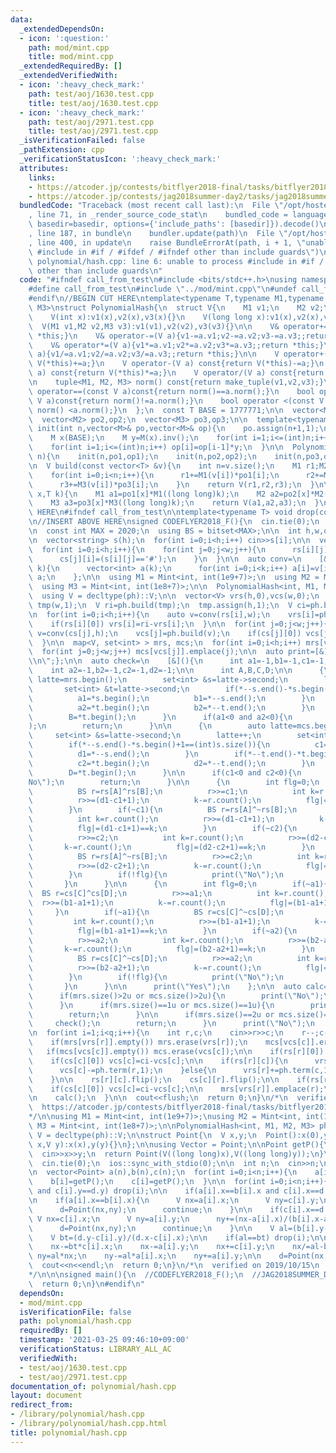 ```yaml
---
data:
  _extendedDependsOn:
  - icon: ':question:'
    path: mod/mint.cpp
    title: mod/mint.cpp
  _extendedRequiredBy: []
  _extendedVerifiedWith:
  - icon: ':heavy_check_mark:'
    path: test/aoj/1630.test.cpp
    title: test/aoj/1630.test.cpp
  - icon: ':heavy_check_mark:'
    path: test/aoj/2971.test.cpp
    title: test/aoj/2971.test.cpp
  _isVerificationFailed: false
  _pathExtension: cpp
  _verificationStatusIcon: ':heavy_check_mark:'
  attributes:
    links:
    - https://atcoder.jp/contests/bitflyer2018-final/tasks/bitflyer2018_final_f
    - https://atcoder.jp/contests/jag2018summer-day2/tasks/jag2018summer_day2_f
  bundledCode: "Traceback (most recent call last):\n  File \"/opt/hostedtoolcache/Python/3.9.2/x64/lib/python3.9/site-packages/onlinejudge_verify/documentation/build.py\"\
    , line 71, in _render_source_code_stat\n    bundled_code = language.bundle(stat.path,\
    \ basedir=basedir, options={'include_paths': [basedir]}).decode()\n  File \"/opt/hostedtoolcache/Python/3.9.2/x64/lib/python3.9/site-packages/onlinejudge_verify/languages/cplusplus.py\"\
    , line 187, in bundle\n    bundler.update(path)\n  File \"/opt/hostedtoolcache/Python/3.9.2/x64/lib/python3.9/site-packages/onlinejudge_verify/languages/cplusplus_bundle.py\"\
    , line 400, in update\n    raise BundleErrorAt(path, i + 1, \"unable to process\
    \ #include in #if / #ifdef / #ifndef other than include guards\")\nonlinejudge_verify.languages.cplusplus_bundle.BundleErrorAt:\
    \ polynomial/hash.cpp: line 6: unable to process #include in #if / #ifdef / #ifndef\
    \ other than include guards\n"
  code: "#ifndef call_from_test\n#include <bits/stdc++.h>\nusing namespace std;\n\n\
    #define call_from_test\n#include \"../mod/mint.cpp\"\n#undef call_from_test\n\n\
    #endif\n//BEGIN CUT HERE\ntemplate<typename T,typename M1,typename M2,typename\
    \ M3>\nstruct PolynomialHash{\n  struct V{\n    M1 v1;\n    M2 v2;\n    M3 v3;\n\
    \    V(int x):v1(x),v2(x),v3(x){}\n    V(long long x):v1(x),v2(x),v3(x){}\n  \
    \  V(M1 v1,M2 v2,M3 v3):v1(v1),v2(v2),v3(v3){}\n\n    V& operator+=(V a){v1+=a.v1;v2+=a.v2;v3+=a.v3;;return\
    \ *this;}\n    V& operator-=(V a){v1-=a.v1;v2-=a.v2;v3-=a.v3;;return *this;}\n\
    \    V& operator*=(V a){v1*=a.v1;v2*=a.v2;v3*=a.v3;;return *this;}\n    V& operator/=(V\
    \ a){v1/=a.v1;v2/=a.v2;v3/=a.v3;;return *this;}\n\n    V operator+(V a) const{return\
    \ V(*this)+=a;}\n    V operator-(V a) const{return V(*this)-=a;}\n    V operator*(V\
    \ a) const{return V(*this)*=a;}\n    V operator/(V a) const{return V(*this)/=a;}\n\
    \n    tuple<M1, M2, M3> norm() const{return make_tuple(v1,v2,v3);}\n\n    bool\
    \ operator==(const V a)const{return norm()==a.norm();}\n    bool operator!=(const\
    \ V a)const{return norm()!=a.norm();}\n    bool operator <(const V a)const{return\
    \ norm() <a.norm();}\n  };\n  const T BASE = 1777771;\n\n  vector<M1> po1,op1;\n\
    \  vector<M2> po2,op2;\n  vector<M3> po3,op3;\n\n  template<typename M>\n  void\
    \ init(int n,vector<M>& po,vector<M>& op){\n    po.assign(n+1,1);\n    op.assign(n+1,1);\n\
    \    M x(BASE);\n    M y=M(x).inv();\n    for(int i=1;i<=(int)n;i++) po[i]=po[i-1]*x;\n\
    \    for(int i=1;i<=(int)n;i++) op[i]=op[i-1]*y;\n  }\n\n  PolynomialHash(size_t\
    \ n){\n    init(n,po1,op1);\n    init(n,po2,op2);\n    init(n,po3,op3);\n  }\n\
    \n  V build(const vector<T> &v){\n    int n=v.size();\n    M1 r1;M2 r2;M3 r3;\n\
    \    for(int i=0;i<n;i++){\n      r1+=M1(v[i])*po1[i];\n      r2+=M2(v[i])*po2[i];\n\
    \      r3+=M3(v[i])*po3[i];\n    }\n    return V(r1,r2,r3);\n  }\n\n  V term(size_t\
    \ x,T k){\n    M1 a1=po1[x]*M1((long long)k);\n    M2 a2=po2[x]*M2((long long)k);\n\
    \    M3 a3=po3[x]*M3((long long)k);\n    return V(a1,a2,a3);\n  }\n};\n//END CUT\
    \ HERE\n#ifndef call_from_test\n\ntemplate<typename T> void drop(const T &x){cout<<x<<endl;exit(0);}\n\
    \n//INSERT ABOVE HERE\nsigned CODEFLYER2018_F(){\n  cin.tie(0);\n  ios::sync_with_stdio(0);\n\
    \n  const int MAX = 2020;\n  using BS = bitset<MAX>;\n\n  int h,w,q;\n  cin>>h>>w>>q;\n\
    \n  vector<string> s(h);\n  for(int i=0;i<h;i++) cin>>s[i];\n\n  vector<BS> rs(h),cs(w);\n\
    \  for(int i=0;i<h;i++){\n    for(int j=0;j<w;j++){\n      rs[i][j]=(s[i][j]=='#');\n\
    \      cs[j][i]=(s[i][j]=='#');\n    }\n  }\n\n  auto conv=\n    [&](BS &v,int\
    \ k){\n      vector<int> a(k);\n      for(int i=0;i<k;i++) a[i]=v[i];\n      return\
    \ a;\n    };\n\n  using M1 = Mint<int, int(1e9+7)>;\n  using M2 = Mint<int, int(1e9+9)>;\n\
    \  using M3 = Mint<int, int(1e8+7)>;\n\n  PolynomialHash<int, M1, M2, M3> ph(MAX);\n\
    \  using V = decltype(ph)::V;\n\n  vector<V> vrs(h,0),vcs(w,0);\n  vector<int>\
    \ tmp(w,1);\n  V ri=ph.build(tmp);\n  tmp.assign(h,1);\n  V ci=ph.build(tmp);\n\
    \n  for(int i=0;i<h;i++){\n    auto v=conv(rs[i],w);\n    vrs[i]=ph.build(v);\n\
    \    if(rs[i][0]) vrs[i]=ri-vrs[i];\n  }\n\n  for(int j=0;j<w;j++){\n    auto\
    \ v=conv(cs[j],h);\n    vcs[j]=ph.build(v);\n    if(cs[j][0]) vcs[j]=ci-vcs[j];\n\
    \  }\n\n  map<V, set<int> > mrs, mcs;\n  for(int i=0;i<h;i++) mrs[vrs[i]].emplace(i);\n\
    \  for(int j=0;j<w;j++) mcs[vcs[j]].emplace(j);\n\n  auto print=[&](string s){cout<<s<<\"\
    \\n\";};\n\n  auto check=\n    [&](){\n      int a1=-1,b1=-1,c1=-1,d1=-1;\n  \
    \    int a2=-1,b2=-1,c2=-1,d2=-1;\n\n      int A,B,C,D;\n\n      {\n        auto\
    \ latte=mrs.begin();\n        set<int> &s=latte->second;\n        latte++;\n \
    \       set<int> &t=latte->second;\n        if(*--s.end()-*s.begin()+1==(int)s.size()){\n\
    \          a1=*s.begin();\n          b1=*--s.end();\n        }\n        if(*--t.end()-*t.begin()+1==(int)t.size()){\n\
    \          a2=*t.begin();\n          b2=*--t.end();\n        }\n        A=*s.begin();\n\
    \        B=*t.begin();\n      }\n      if(a1<0 and a2<0){\n        print(\"No\"\
    );\n        return;\n      }\n\n      {\n        auto latte=mcs.begin();\n   \
    \     set<int> &s=latte->second;\n        latte++;\n        set<int> &t=latte->second;\n\
    \        if(*--s.end()-*s.begin()+1==(int)s.size()){\n          c1=*s.begin();\n\
    \          d1=*--s.end();\n        }\n        if(*--t.end()-*t.begin()+1==(int)t.size()){\n\
    \          c2=*t.begin();\n          d2=*--t.end();\n        }\n        C=*s.begin();\n\
    \        D=*t.begin();\n      }\n\n      if(c1<0 and c2<0){\n        print(\"\
    No\");\n        return;\n      }\n\n      {\n        int flg=0;\n        if(~c1){\n\
    \          BS r=rs[A]^rs[B];\n          r>>=c1;\n          int k=r.count();\n\
    \          r>>=(d1-c1+1);\n          k-=r.count();\n          flg|=(d1-c1+1)==k;\n\
    \        }\n        if(~c1){\n          BS r=rs[A]^~rs[B];\n          r>>=c1;\n\
    \          int k=r.count();\n          r>>=(d1-c1+1);\n          k-=r.count();\n\
    \          flg|=(d1-c1+1)==k;\n        }\n        if(~c2){\n          BS r=rs[A]^rs[B];\n\
    \          r>>=c2;\n          int k=r.count();\n          r>>=(d2-c2+1);\n   \
    \       k-=r.count();\n          flg|=(d2-c2+1)==k;\n        }\n        if(~c2){\n\
    \          BS r=rs[A]^~rs[B];\n          r>>=c2;\n          int k=r.count();\n\
    \          r>>=(d2-c2+1);\n          k-=r.count();\n          flg|=(d2-c2+1)==k;\n\
    \        }\n        if(!flg){\n          print(\"No\");\n          return;\n \
    \       }\n      }\n\n      {\n        int flg=0;\n        if(~a1){\n        \
    \  BS r=cs[C]^cs[D];\n          r>>=a1;\n          int k=r.count();\n        \
    \  r>>=(b1-a1+1);\n          k-=r.count();\n          flg|=(b1-a1+1)==k;\n   \
    \     }\n        if(~a1){\n          BS r=cs[C]^~cs[D];\n          r>>=a1;\n \
    \         int k=r.count();\n          r>>=(b1-a1+1);\n          k-=r.count();\n\
    \          flg|=(b1-a1+1)==k;\n        }\n        if(~a2){\n          BS r=cs[C]^cs[D];\n\
    \          r>>=a2;\n          int k=r.count();\n          r>>=(b2-a2+1);\n   \
    \       k-=r.count();\n          flg|=(b2-a2+1)==k;\n        }\n        if(~a2){\n\
    \          BS r=cs[C]^~cs[D];\n          r>>=a2;\n          int k=r.count();\n\
    \          r>>=(b2-a2+1);\n          k-=r.count();\n          flg|=(b2-a2+1)==k;\n\
    \        }\n        if(!flg){\n          print(\"No\");\n          return;\n \
    \       }\n      }\n\n      print(\"Yes\");\n    };\n\n  auto calc=\n    [&](){\n\
    \      if(mrs.size()>2u or mcs.size()>2u){\n        print(\"No\");\n        return;\n\
    \      }\n      if(mrs.size()==1u or mcs.size()==1u){\n        print(\"Yes\");\n\
    \        return;\n      }\n\n      if(mrs.size()==2u or mcs.size()==2u){\n   \
    \     check();\n        return;\n      }\n      print(\"No\");\n    };\n\n  calc();\n\
    \n  for(int i=1;i<q;i++){\n    int r,c;\n    cin>>r>>c;\n    r--;c--;\n\n    mrs[vrs[r]].erase(r);\n\
    \    if(mrs[vrs[r]].empty()) mrs.erase(vrs[r]);\n    mcs[vcs[c]].erase(c);\n \
    \   if(mcs[vcs[c]].empty()) mcs.erase(vcs[c]);\n\n    if(rs[r][0]) vrs[r]=ri-vrs[r];\n\
    \    if(cs[c][0]) vcs[c]=ci-vcs[c];\n\n    if(rs[r][c]){\n      vrs[r]-=ph.term(c,1);\n\
    \      vcs[c]-=ph.term(r,1);\n    }else{\n      vrs[r]+=ph.term(c,1);\n      vcs[c]+=ph.term(r,1);\n\
    \    }\n\n    rs[r][c].flip();\n    cs[c][r].flip();\n\n    if(rs[r][0]) vrs[r]=ri-vrs[r];\n\
    \    if(cs[c][0]) vcs[c]=ci-vcs[c];\n\n    mrs[vrs[r]].emplace(r);\n    mcs[vcs[c]].emplace(c);\n\
    \n    calc();\n  }\n\n  cout<<flush;\n  return 0;\n}\n/*\n  verified on 2019/10/15\n\
    \  https://atcoder.jp/contests/bitflyer2018-final/tasks/bitflyer2018_final_f\n\
    */\n\nusing M1 = Mint<int, int(1e9+7)>;\nusing M2 = Mint<int, int(1e9+9)>;\nusing\
    \ M3 = Mint<int, int(1e8+7)>;\n\nPolynomialHash<int, M1, M2, M3> ph(2000);\nusing\
    \ V = decltype(ph)::V;\n\nstruct Point{\n  V x,y;\n  Point():x(0),y(0){}\n  Point(V\
    \ x,V y):x(x),y(y){}\n};\n\nusing Vector = Point;\n\nPoint getP(){\n  int x,y;\n\
    \  cin>>x>>y;\n  return Point(V((long long)x),V((long long)y));\n}\n\nsigned JAG2018SUMMER_DAY2_F(){\n\
    \  cin.tie(0);\n  ios::sync_with_stdio(0);\n\n  int n;\n  cin>>n;\n  Point d=getP();\n\
    \n  vector<Point> a(n),b(n),c(n);\n  for(int i=0;i<n;i++){\n    a[i]=getP();\n\
    \    b[i]=getP();\n    c[i]=getP();\n  }\n\n  for(int i=0;i<n;i++){\n    if(c[i].x==d.x\
    \ and c[i].y==d.y) drop(i);\n\n    if(a[i].x==b[i].x and c[i].x==d.x) drop(i);\n\
    \n    if(a[i].x==b[i].x){\n      V nx=a[i].x;\n      V ny=c[i].y;\n      ny+=(nx-c[i].x)/(d.x-c[i].x)*(d.y-c[i].y);\n\
    \      d=Point(nx,ny);\n      continue;\n    }\n\n    if(c[i].x==d.x){\n     \
    \ V nx=c[i].x;\n      V ny=a[i].y;\n      ny+=(nx-a[i].x)/(b[i].x-a[i].x)*(b[i].y-a[i].y);\n\
    \      d=Point(nx,ny);\n      continue;\n    }\n\n    V al=(b[i].y-a[i].y)/(b[i].x-a[i].x);\n\
    \    V bt=(d.y-c[i].y)/(d.x-c[i].x);\n\n    if(al==bt) drop(i);\n\n    V nx=al*a[i].x;\n\
    \    nx-=bt*c[i].x;\n    nx-=a[i].y;\n    nx+=c[i].y;\n    nx/=al-bt;\n\n    V\
    \ ny=al*nx;\n    ny-=al*a[i].x;\n    ny+=a[i].y;\n\n    d=Point(nx,ny);\n  }\n\
    \  cout<<n<<endl;\n  return 0;\n}\n/*\n  verified on 2019/10/15\n  https://atcoder.jp/contests/jag2018summer-day2/tasks/jag2018summer_day2_f\n\
    */\n\n\nsigned main(){\n  //CODEFLYER2018_F();\n  //JAG2018SUMMER_DAY2_F();\n\
    \  return 0;\n}\n#endif\n"
  dependsOn:
  - mod/mint.cpp
  isVerificationFile: false
  path: polynomial/hash.cpp
  requiredBy: []
  timestamp: '2021-03-25 09:46:10+09:00'
  verificationStatus: LIBRARY_ALL_AC
  verifiedWith:
  - test/aoj/1630.test.cpp
  - test/aoj/2971.test.cpp
documentation_of: polynomial/hash.cpp
layout: document
redirect_from:
- /library/polynomial/hash.cpp
- /library/polynomial/hash.cpp.html
title: polynomial/hash.cpp
---
```

